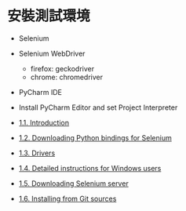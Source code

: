 # 安裝測試環境

- Selenium
- Selenium WebDriver
  - firefox: geckodriver
  - chrome: chromedriver
- PyCharm IDE
- Install PyCharm Editor and set Project Interpreter

- [1.1. Introduction](https://selenium-python.readthedocs.io/installation.html#introduction)
- [1.2. Downloading Python bindings for Selenium](https://selenium-python.readthedocs.io/installation.html#downloading-python-bindings-for-selenium)
- [1.3. Drivers](https://selenium-python.readthedocs.io/installation.html#drivers)
- [1.4. Detailed instructions for Windows users](https://selenium-python.readthedocs.io/installation.html#detailed-instructions-for-windows-users)
- [1.5. Downloading Selenium server](https://selenium-python.readthedocs.io/installation.html#downloading-selenium-server)
- [1.6. Installing from Git sources](https://selenium-python.readthedocs.io/installation.html#installing-from-git-sources)
